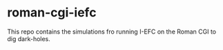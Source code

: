 # roman-cgi-iefc
This repo contains the simulations fro running I-EFC on the Roman CGI to dig dark-holes.
